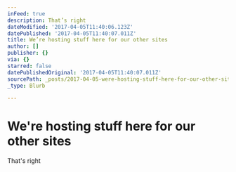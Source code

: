 ```yaml
---
inFeed: true
description: That’s right
dateModified: '2017-04-05T11:40:06.123Z'
datePublished: '2017-04-05T11:40:07.011Z'
title: We’re hosting stuff here for our other sites
author: []
publisher: {}
via: {}
starred: false
datePublishedOriginal: '2017-04-05T11:40:07.011Z'
sourcePath: _posts/2017-04-05-were-hosting-stuff-here-for-our-other-sites.md
_type: Blurb

---
```

# We're hosting stuff here for our other sites

That's right
